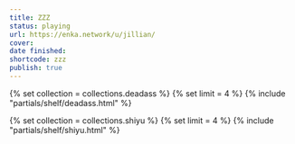 ```yaml
---
title: ZZZ
status: playing
url: https://enka.network/u/jillian/
cover: 
date finished: 
shortcode: zzz
publish: true
---
```


{% set collection = collections.deadass %}
{% set limit = 4 %}
{% include "partials/shelf/deadass.html" %}

{% set collection = collections.shiyu %}
{% set limit = 4 %}
{% include "partials/shelf/shiyu.html" %}